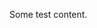 <!-- 
.. title: Newguard Home
.. slug: index
.. date: 2015-09-08 00:10:32 UTC
.. tags: 
.. category: 
.. link: 
.. description: 
.. type: text
-->

Some test content.
